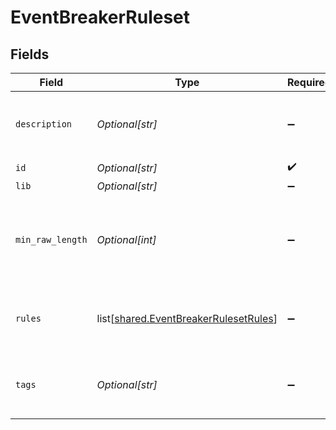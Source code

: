 # EventBreakerRuleset


## Fields

| Field                                                                                        | Type                                                                                         | Required                                                                                     | Description                                                                                  |
| -------------------------------------------------------------------------------------------- | -------------------------------------------------------------------------------------------- | -------------------------------------------------------------------------------------------- | -------------------------------------------------------------------------------------------- |
| `description`                                                                                | *Optional[str]*                                                                              | :heavy_minus_sign:                                                                           | Brief description of this ruleset. Optional.                                                 |
| `id`                                                                                         | *Optional[str]*                                                                              | :heavy_check_mark:                                                                           | N/A                                                                                          |
| `lib`                                                                                        | *Optional[str]*                                                                              | :heavy_minus_sign:                                                                           | N/A                                                                                          |
| `min_raw_length`                                                                             | *Optional[int]*                                                                              | :heavy_minus_sign:                                                                           | Threshold number of characters in _raw to determine which rule to use.                       |
| `rules`                                                                                      | list[[shared.EventBreakerRulesetRules](undefined/models/shared/eventbreakerrulesetrules.md)] | :heavy_minus_sign:                                                                           | List of rules. Evaluated in order, top down.                                                 |
| `tags`                                                                                       | *Optional[str]*                                                                              | :heavy_minus_sign:                                                                           | One or more tags related to this ruleset. Optional.                                          |